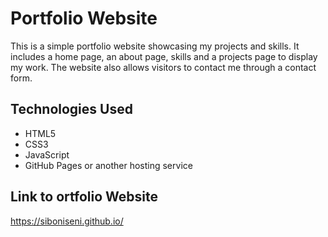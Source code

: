 # Portfolio Website

This is a simple portfolio website showcasing my projects and skills. It includes a home page, an about page, skills and a projects page to display my work. The website also allows visitors to contact me through a contact form.

## Technologies Used

- HTML5
- CSS3 
- JavaScript 
- GitHub Pages or another hosting service 

## Link to ortfolio Website
https://siboniseni.github.io/
